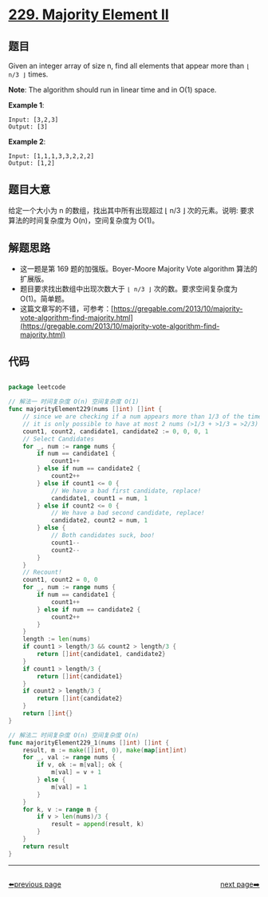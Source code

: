 # [229. Majority Element II](https://leetcode.com/problems/majority-element-ii/)


## 题目

Given an integer array of size n, find all elements that appear more than `⌊ n/3 ⌋` times.

**Note**: The algorithm should run in linear time and in O(1) space.

**Example 1**:

    Input: [3,2,3]
    Output: [3]

**Example 2**:

    Input: [1,1,1,3,3,2,2,2]
    Output: [1,2]


## 题目大意

给定一个大小为 n 的数组，找出其中所有出现超过 ⌊ n/3 ⌋ 次的元素。说明: 要求算法的时间复杂度为 O(n)，空间复杂度为 O(1)。

## 解题思路

- 这一题是第 169 题的加强版。Boyer-Moore Majority Vote algorithm 算法的扩展版。
- 题目要求找出数组中出现次数大于 `⌊ n/3 ⌋` 次的数。要求空间复杂度为 O(1)。简单题。
- 这篇文章写的不错，可参考：[https://gregable.com/2013/10/majority-vote-algorithm-find-majority.html](https://gregable.com/2013/10/majority-vote-algorithm-find-majority.html)

## 代码

```go

package leetcode

// 解法一 时间复杂度 O(n) 空间复杂度 O(1)
func majorityElement229(nums []int) []int {
	// since we are checking if a num appears more than 1/3 of the time
	// it is only possible to have at most 2 nums (>1/3 + >1/3 = >2/3)
	count1, count2, candidate1, candidate2 := 0, 0, 0, 1
	// Select Candidates
	for _, num := range nums {
		if num == candidate1 {
			count1++
		} else if num == candidate2 {
			count2++
		} else if count1 <= 0 {
			// We have a bad first candidate, replace!
			candidate1, count1 = num, 1
		} else if count2 <= 0 {
			// We have a bad second candidate, replace!
			candidate2, count2 = num, 1
		} else {
			// Both candidates suck, boo!
			count1--
			count2--
		}
	}
	// Recount!
	count1, count2 = 0, 0
	for _, num := range nums {
		if num == candidate1 {
			count1++
		} else if num == candidate2 {
			count2++
		}
	}
	length := len(nums)
	if count1 > length/3 && count2 > length/3 {
		return []int{candidate1, candidate2}
	}
	if count1 > length/3 {
		return []int{candidate1}
	}
	if count2 > length/3 {
		return []int{candidate2}
	}
	return []int{}
}

// 解法二 时间复杂度 O(n) 空间复杂度 O(n)
func majorityElement229_1(nums []int) []int {
	result, m := make([]int, 0), make(map[int]int)
	for _, val := range nums {
		if v, ok := m[val]; ok {
			m[val] = v + 1
		} else {
			m[val] = 1
		}
	}
	for k, v := range m {
		if v > len(nums)/3 {
			result = append(result, k)
		}
	}
	return result
}

```



----------------------------------------------
<div style="display: flex;justify-content: space-between;align-items: center;">
<p><a href="https://books.halfrost.com/leetcode/ChapterFour/0200~0299/0228.Summary-Ranges/">⬅️previous page</a></p>
<p><a href="https://books.halfrost.com/leetcode/ChapterFour/0200~0299/0230.Kth-Smallest-Element-in-a-BST/">next page➡️</a></p>
</div>
